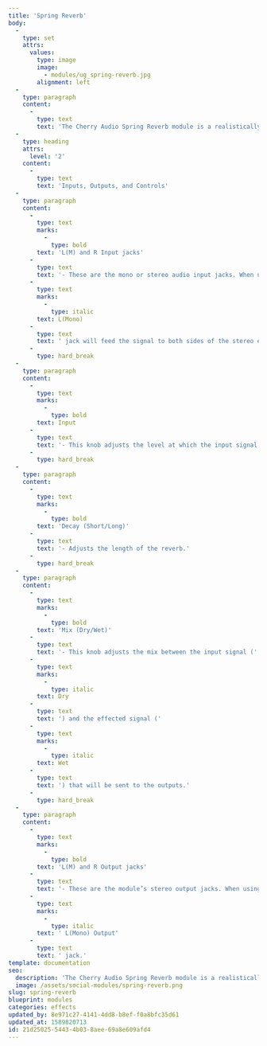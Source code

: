 ```yaml
---
title: 'Spring Reverb'
body:
  -
    type: set
    attrs:
      values:
        type: image
        image:
          - modules/ug_spring-reverb.jpg
        alignment: left
  -
    type: paragraph
    content:
      -
        type: text
        text: 'The Cherry Audio Spring Reverb module is a realistically modeled spring-style reverb with adjustable decay length and true-stereo operation. Spring reverbs can be used in many situations. Short decaying spring reverbs are great for adding a little energy or life into a sound without drastically changing it, while long decaying spring reverbs can take a sound into an entirely new dimension! And let''s not forget how cool a classic surf guitar riff sounds drenched in spring reverb!'
  -
    type: heading
    attrs:
      level: '2'
    content:
      -
        type: text
        text: 'Inputs, Outputs, and Controls'
  -
    type: paragraph
    content:
      -
        type: text
        marks:
          -
            type: bold
        text: 'L(M) and R Input jacks'
      -
        type: text
        text: '- These are the mono or stereo audio input jacks. When using a mono input signal, patching it to the '
      -
        type: text
        marks:
          -
            type: italic
        text: L(Mono)
      -
        type: text
        text: ' jack will feed the signal to both sides of the stereo effect.'
      -
        type: hard_break
  -
    type: paragraph
    content:
      -
        type: text
        marks:
          -
            type: bold
        text: Input
      -
        type: text
        text: '- This knob adjusts the level at which the input signal is sent to the spring reverb effect.'
      -
        type: hard_break
  -
    type: paragraph
    content:
      -
        type: text
        marks:
          -
            type: bold
        text: 'Decay (Short/Long)'
      -
        type: text
        text: '- Adjusts the length of the reverb.'
      -
        type: hard_break
  -
    type: paragraph
    content:
      -
        type: text
        marks:
          -
            type: bold
        text: 'Mix (Dry/Wet)'
      -
        type: text
        text: '- This knob adjusts the mix between the input signal ('
      -
        type: text
        marks:
          -
            type: italic
        text: Dry
      -
        type: text
        text: ') and the effected signal ('
      -
        type: text
        marks:
          -
            type: italic
        text: Wet
      -
        type: text
        text: ') that will be sent to the outputs.'
      -
        type: hard_break
  -
    type: paragraph
    content:
      -
        type: text
        marks:
          -
            type: bold
        text: 'L(M) and R Output jacks'
      -
        type: text
        text: '- These are the module’s stereo output jacks. When using a mono input signal and wish to keep the reverb mono as well, use the'
      -
        type: text
        marks:
          -
            type: italic
        text: ' L(Mono) Output'
      -
        type: text
        text: ' jack.'
template: documentation
seo:
  description: 'The Cherry Audio Spring Reverb module is a realistically modeled spring-style reverb with adjustable decay length and true-stereo operation.'
  image: /assets/social-modules/spring-reverb.png
slug: spring-reverb
blueprint: modules
categories: effects
updated_by: 8e971c27-4141-4dd8-b8ef-f0a8bfc35d61
updated_at: 1589820713
id: 21d25025-5443-4b03-8aee-69a8e609afd4
---
```

